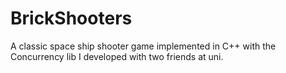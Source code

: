 # BrickShooters
A classic space ship shooter game implemented in C++ with the Concurrency lib I developed with two friends at uni.
